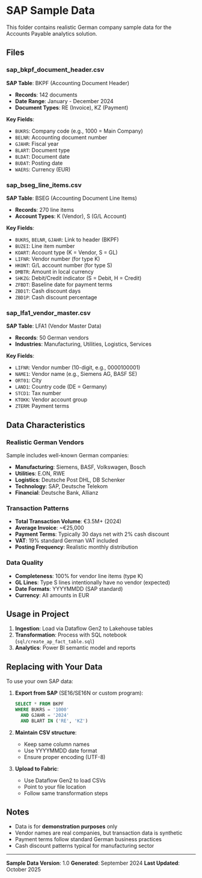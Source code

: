 # SAP Sample Data

This folder contains realistic German company sample data for the Accounts Payable analytics solution.

## Files

### sap_bkpf_document_header.csv
**SAP Table**: BKPF (Accounting Document Header)
- **Records**: 142 documents
- **Date Range**: January - December 2024
- **Document Types**: RE (Invoice), KZ (Payment)

**Key Fields**:
- `BUKRS`: Company code (e.g., 1000 = Main Company)
- `BELNR`: Accounting document number
- `GJAHR`: Fiscal year
- `BLART`: Document type
- `BLDAT`: Document date
- `BUDAT`: Posting date
- `WAERS`: Currency (EUR)

### sap_bseg_line_items.csv
**SAP Table**: BSEG (Accounting Document Line Items)
- **Records**: 270 line items
- **Account Types**: K (Vendor), S (G/L Account)

**Key Fields**:
- `BUKRS`, `BELNR`, `GJAHR`: Link to header (BKPF)
- `BUZEI`: Line item number
- `KOART`: Account type (K = Vendor, S = GL)
- `LIFNR`: Vendor number (for type K)
- `HKONT`: G/L account number (for type S)
- `DMBTR`: Amount in local currency
- `SHKZG`: Debit/Credit indicator (S = Debit, H = Credit)
- `ZFBDT`: Baseline date for payment terms
- `ZBD1T`: Cash discount days
- `ZBD1P`: Cash discount percentage

### sap_lfa1_vendor_master.csv
**SAP Table**: LFA1 (Vendor Master Data)
- **Records**: 50 German vendors
- **Industries**: Manufacturing, Utilities, Logistics, Services

**Key Fields**:
- `LIFNR`: Vendor number (10-digit, e.g., 0000100001)
- `NAME1`: Vendor name (e.g., Siemens AG, BASF SE)
- `ORT01`: City
- `LAND1`: Country code (DE = Germany)
- `STCD1`: Tax number
- `KTOKK`: Vendor account group
- `ZTERM`: Payment terms

## Data Characteristics

### Realistic German Vendors
Sample includes well-known German companies:
- **Manufacturing**: Siemens, BASF, Volkswagen, Bosch
- **Utilities**: E.ON, RWE
- **Logistics**: Deutsche Post DHL, DB Schenker
- **Technology**: SAP, Deutsche Telekom
- **Financial**: Deutsche Bank, Allianz

### Transaction Patterns
- **Total Transaction Volume**: €3.5M+ (2024)
- **Average Invoice**: ~€25,000
- **Payment Terms**: Typically 30 days net with 2% cash discount
- **VAT**: 19% standard German VAT included
- **Posting Frequency**: Realistic monthly distribution

### Data Quality
- **Completeness**: 100% for vendor line items (type K)
- **GL Lines**: Type S lines intentionally have no vendor (expected)
- **Date Formats**: YYYYMMDD (SAP standard)
- **Currency**: All amounts in EUR

## Usage in Project

1. **Ingestion**: Load via Dataflow Gen2 to Lakehouse tables
2. **Transformation**: Process with SQL notebook (`sql/create_ap_fact_table.sql`)
3. **Analytics**: Power BI semantic model and reports

## Replacing with Your Data

To use your own SAP data:

1. **Export from SAP** (SE16/SE16N or custom program):
   ```sql
   SELECT * FROM BKPF
   WHERE BUKRS = '1000'
     AND GJAHR = '2024'
     AND BLART IN ('RE', 'KZ')
   ```

2. **Maintain CSV structure**:
   - Keep same column names
   - Use YYYYMMDD date format
   - Ensure proper encoding (UTF-8)

3. **Upload to Fabric**:
   - Use Dataflow Gen2 to load CSVs
   - Point to your file location
   - Follow same transformation steps

## Notes

- Data is for **demonstration purposes** only
- Vendor names are real companies, but transaction data is synthetic
- Payment terms follow standard German business practices
- Cash discount patterns typical for manufacturing sector

---

**Sample Data Version**: 1.0
**Generated**: September 2024
**Last Updated**: October 2025
